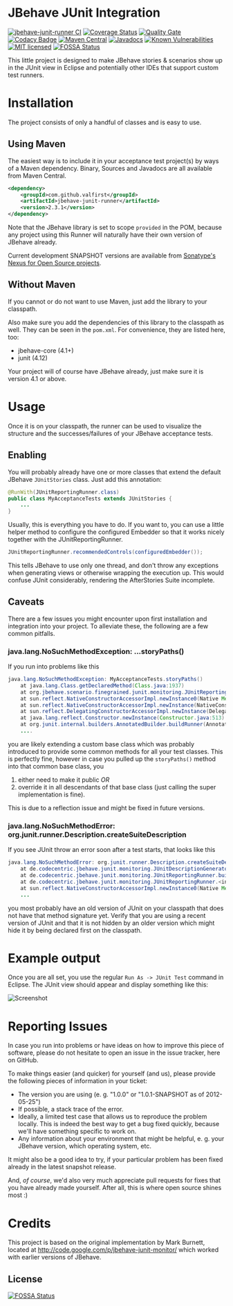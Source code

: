 JBehave JUnit Integration
=========================
[![jbehave-junit-runner CI](https://github.com/valfirst/jbehave-junit-runner/actions/workflows/ci.yml/badge.svg)](https://github.com/valfirst/jbehave-junit-runner/actions/workflows/ci.yml)
[![Coverage Status](https://coveralls.io/repos/github/valfirst/jbehave-junit-runner/badge.svg?branch=master)](https://coveralls.io/github/valfirst/jbehave-junit-runner?branch=master)
[![Quality Gate](https://sonarcloud.io/api/project_badges/measure?project=com.github.valfirst%3Ajbehave-junit-runner&metric=alert_status)](https://sonarcloud.io/summary/new_code?id=com.github.valfirst%3Ajbehave-junit-runner)
[![Codacy Badge](https://app.codacy.com/project/badge/Grade/d81f58136aa245668240b7d851a54d50)](https://www.codacy.com/gh/valfirst/jbehave-junit-runner/dashboard?utm_source=github.com&amp;utm_medium=referral&amp;utm_content=valfirst/jbehave-junit-runner&amp;utm_campaign=Badge_Grade)
[![Maven Central](https://img.shields.io/maven-central/v/com.github.valfirst/jbehave-junit-runner.svg)](http://search.maven.org/#search%7Cga%7C1%7Cg%3Acom.github.valfirst%20a%3Ajbehave-junit-runner)
[![Javadocs](http://www.javadoc.io/badge/com.github.valfirst/jbehave-junit-runner.svg)](http://www.javadoc.io/doc/com.github.valfirst/jbehave-junit-runner)
[![Known Vulnerabilities](https://snyk.io/test/github/valfirst/jbehave-junit-runner/badge.svg?targetFile=pom.xml)](https://snyk.io/test/github/valfirst/jbehave-junit-runner?targetFile=pom.xml)
[![MIT licensed](https://img.shields.io/badge/license-MIT-blue.svg)](https://raw.githubusercontent.com/valfirst/jbehave-junit-runner/master/LICENSE)
[![FOSSA Status](https://app.fossa.io/api/projects/git%2Bgithub.com%2Fvalfirst%2Fjbehave-junit-runner.svg?type=shield)](https://app.fossa.io/projects/git%2Bgithub.com%2Fvalfirst%2Fjbehave-junit-runner?ref=badge_shield)


This little project is designed to make JBehave
stories & scenarios show up in the JUnit view
in Eclipse and potentially other IDEs that support
custom test runners.

Installation
==========================
The project consists of only a handful of classes
and is easy to use.


Using Maven
-------------------
The easiest way is to include
it in your acceptance test project(s) by ways of
a Maven dependency. Binary, Sources and Javadocs are
all available from Maven Central.

```xml
<dependency>
    <groupId>com.github.valfirst</groupId>
    <artifactId>jbehave-junit-runner</artifactId>
    <version>2.3.1</version>
</dependency>
```

Note that the JBehave library is set to scope `provided`
in the POM, because any project using this Runner will
naturally have their own version of JBehave already.

Current development SNAPSHOT versions are available from
[Sonatype's Nexus for Open Source projects](https://oss.sonatype.org/content/repositories/snapshots/com/github/valfirst/jbehave-junit-runner/).

Without Maven
---------------------
If you cannot or do not want to use Maven, just
add the library to your classpath.

Also make sure you add the dependencies of this library to the classpath as well. They can be
seen in the `pom.xml`. For convenience, they are listed here, too:

  * jbehave-core (4.1+)
  * junit (4.12)

Your project will of course have JBehave already, just make sure it is version 4.1 or above.


Usage
====================================
Once it is on your classpath, the runner can be used
to visualize the structure and the successes/failures
of your JBehave acceptance tests.

Enabling
-------------------------------
You will probably already have one or more classes
that extend the default JBehave `JUnitStories` class.
Just add this annotation:

```java
@RunWith(JUnitReportingRunner.class)
public class MyAcceptanceTests extends JUnitStories {
    ...
}
```

Usually, this is everything you have to do. If you want to,
you can use a little helper method to configure the configured
Embedder so that it works nicely together with the JUnitReportingRunner.

```java
JUnitReportingRunner.recommendedControls(configuredEmbedder());
```

This tells JBehave to use only one thread, and don't throw any exceptions
when generating views or otherwise wrapping the execution up. This would
confuse JUnit considerably, rendering the AfterStories Suite incomplete.

Caveats
----------------------------
There are a few issues you might encounter upon first installation and
integration into your project. To alleviate these, the following are a
few common pitfalls.

### java.lang.NoSuchMethodException: ...storyPaths()

If you run into problems like this

```java
java.lang.NoSuchMethodException: MyAcceptanceTests.storyPaths()
    at java.lang.Class.getDeclaredMethod(Class.java:1937)
    at org.jbehave.scenario.finegrained.junit.monitoring.JUnitReportingRunner.<init>(JUnitReportingRunner.java:33)
    at sun.reflect.NativeConstructorAccessorImpl.newInstance0(Native Method)
    at sun.reflect.NativeConstructorAccessorImpl.newInstance(NativeConstructorAccessorImpl.java:39)
    at sun.reflect.DelegatingConstructorAccessorImpl.newInstance(DelegatingConstructorAccessorImpl.java:27)
    at java.lang.reflect.Constructor.newInstance(Constructor.java:513)
    at org.junit.internal.builders.AnnotatedBuilder.buildRunner(AnnotatedBuilder.java:31)
    ....
```

you are likely extending a custom base class which
was probably introduced to provide some common methods
for all  your test classes. This is perfectly fine,
however in case you pulled up the `storyPaths()` method
into that common base class, you

  1. either need to make it public _OR_
  1. override it in all descendants of that base class
     (just calling the super implementation is fine).

This is due to a reflection issue and might be fixed in
future versions.


### java.lang.NoSuchMethodError: org.junit.runner.Description.createSuiteDescription

If you see JUnit throw an error soon after a test starts, that looks like this

```java
java.lang.NoSuchMethodError: org.junit.runner.Description.createSuiteDescription(Ljava/lang/String;[Ljava/lang/annotation/Annotation;)Lorg/junit/runner/Description;
    at de.codecentric.jbehave.junit.monitoring.JUnitDescriptionGenerator.createDescriptionFrom(JUnitDescriptionGenerator.java:43)
    at de.codecentric.jbehave.junit.monitoring.JUnitReportingRunner.buildDescriptionFromStories(JUnitReportingRunner.java:152)
    at de.codecentric.jbehave.junit.monitoring.JUnitReportingRunner.<init>(JUnitReportingRunner.java:73)
    at sun.reflect.NativeConstructorAccessorImpl.newInstance0(Native Method)
    ...
```

you most probably have an old version of JUnit on your classpath that does not have
that method signature yet. Verify that you are using a recent version of
JUnit and that it is not hidden by an older version which might hide it by being
declared first on the classpath.

Example output
=================================
Once you are all set, you use the regular `Run As -> JUnit Test`
command in Eclipse. The JUnit view should appear and display something
like this:

![Screenshot](https://raw.githubusercontent.com/codecentric/jbehave-junit-runner/master/doc/img/JBehaveJUnitScreenshot.png)


Reporting Issues
=================================
In case you run into problems or have ideas on how to improve this
piece of software, please do not hesitate to open an issue in the
issue tracker, here on GitHub.

To make things easier (and quicker) for yourself (and us), please
provide the following pieces of information in your ticket:

  * The version you are using (e. g. "1.0.0" or "1.0.1-SNAPSHOT as of 2012-05-25")
  * If possible, a stack trace of the error.
  * Ideally, a limited test case that allows us to reproduce the
    problem locally. This is indeed the best way to get a bug fixed
    quickly, because we'll have something specific to work on.
  * Any information about your environment that might be helpful, e. g.
    your JBehave version, which operating system, etc.

It might also be a good idea to try, if your particular problem has
been fixed already in the latest snapshot release.

And, *of course*, we'd also very much appreciate pull requests for fixes
that you have already made yourself. After all, this is where open source
shines most :)

Credits
=================================
This project is based on the original implementation by Mark Burnett, located at http://code.google.com/p/jbehave-junit-monitor/ which worked with earlier versions of JBehave.


## License
[![FOSSA Status](https://app.fossa.io/api/projects/git%2Bgithub.com%2Fvalfirst%2Fjbehave-junit-runner.svg?type=large)](https://app.fossa.io/projects/git%2Bgithub.com%2Fvalfirst%2Fjbehave-junit-runner?ref=badge_large)
